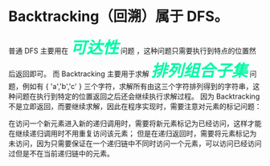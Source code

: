 <style>
strong {
    color:#00F9A5;
    size: 100px;
    margin: 0em;
    font-size: xx-large;
    font-style: italic;
}
</style>

# Backtracking（回溯）属于 DFS。

普通 DFS 主要用在 **可达性** 问题 ，这种问题只需要执行到特点的位置然后返回即可。
而 Backtracking 主要用于求解 **排列组合子集** 问题，例如有 { 'a','b','c' } 三个字符，求解所有由这三个字符排列得到的字符串，这种问题在执行到特定的位置返回之后还会继续执行求解过程。
因为 Backtracking 不是立即返回，而要继续求解，因此在程序实现时，需要注意对元素的标记问题：

在访问一个新元素进入新的递归调用时，需要将新元素标记为已经访问，这样才能在继续递归调用时不用重复访问该元素；
但是在递归返回时，需要将元素标记为未访问，因为只需要保证在一个递归链中不同时访问一个元素，可以访问已经访问过但是不在当前递归链中的元素。